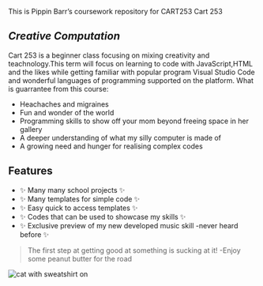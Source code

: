 This is Pippin Barr’s coursework repository for CART253
Cart 253
## _Creative Computation_


Cart 253 is a beginner class focusing on mixing  creativity and teachnology.This term will focus on learning to code with JavaScript,HTML and the likes while getting familiar with popular program Visual Studio Code and wonderful languages of programming supported on the platform.
What is guarrantee from this course: 

- Heachaches and migraines
- Fun and wonder of the world
- Programming skills to show off your mom beyond freeing space in her gallery
- A deeper understanding of what my silly computer is made of 
- A growing need and hunger for realising complex codes

## Features

-  ✨ Many many school projects  ✨
-  ✨ Many templates for simple code  ✨
-  ✨ Easy quick to access templates  ✨
-  ✨ Codes that can be used to showcase my skills  ✨
-  ✨ Exclusive preview of my new developed music skill -never heard before  ✨

> The first step at getting good at something
> is sucking at it!
-Enjoy some peanut butter for the road
<img src="PeanutButter Dressed.jpg" alt="cat with sweatshirt on" />
